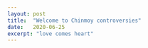 ```yaml
---
layout: post
title:  "Welcome to Chinmoy controversies"
date:   2020-06-25
excerpt: "love comes heart"
---
```

